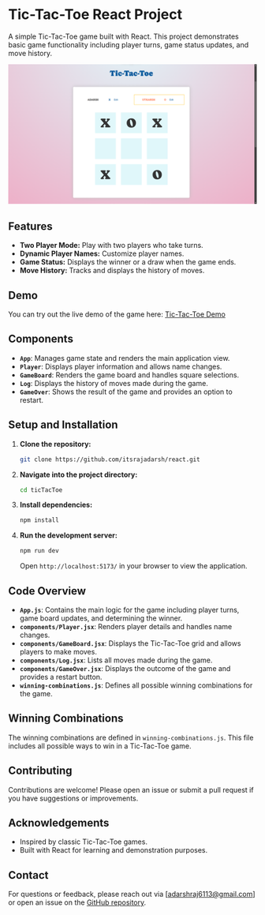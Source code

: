 # Tic-Tac-Toe React Project

A simple Tic-Tac-Toe game built with React. This project demonstrates basic game functionality including player turns, game status updates, and move history.

![Tic-Tac-Toe Screenshot](./public/demo.png)

## Features

- **Two Player Mode:** Play with two players who take turns.
- **Dynamic Player Names:** Customize player names.
- **Game Status:** Displays the winner or a draw when the game ends.
- **Move History:** Tracks and displays the history of moves.

## Demo

You can try out the live demo of the game here: [Tic-Tac-Toe Demo](https://tictactoe-x-o.vercel.app/)

## Components

- **`App`**: Manages game state and renders the main application view.
- **`Player`**: Displays player information and allows name changes.
- **`GameBoard`**: Renders the game board and handles square selections.
- **`Log`**: Displays the history of moves made during the game.
- **`GameOver`**: Shows the result of the game and provides an option to restart.

## Setup and Installation

1. **Clone the repository:**

   ```bash
   git clone https://github.com/itsrajadarsh/react.git
   ```

2. **Navigate into the project directory:**

   ```bash
   cd ticTacToe
   ```

3. **Install dependencies:**

   ```bash
   npm install
   ```

4. **Run the development server:**

   ```bash
   npm run dev
   ```

   Open `http://localhost:5173/` in your browser to view the application.

## Code Overview

- **`App.js`**: Contains the main logic for the game including player turns, game board updates, and determining the winner.
- **`components/Player.jsx`**: Renders player details and handles name changes.
- **`components/GameBoard.jsx`**: Displays the Tic-Tac-Toe grid and allows players to make moves.
- **`components/Log.jsx`**: Lists all moves made during the game.
- **`components/GameOver.jsx`**: Displays the outcome of the game and provides a restart button.
- **`winning-combinations.js`**: Defines all possible winning combinations for the game.

## Winning Combinations

The winning combinations are defined in `winning-combinations.js`. This file includes all possible ways to win in a Tic-Tac-Toe game.

## Contributing

Contributions are welcome! Please open an issue or submit a pull request if you have suggestions or improvements.

## Acknowledgements

- Inspired by classic Tic-Tac-Toe games.
- Built with React for learning and demonstration purposes.

## Contact

For questions or feedback, please reach out via [adarshraj6113@gmail.com] or open an issue on the [GitHub repository](https://github.com/itsrajadarsh/react/tree/main/ticTacToe).
